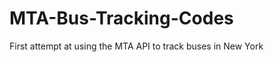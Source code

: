 MTA-Bus-Tracking-Codes
======================

First attempt at using the MTA API to track buses in New York
